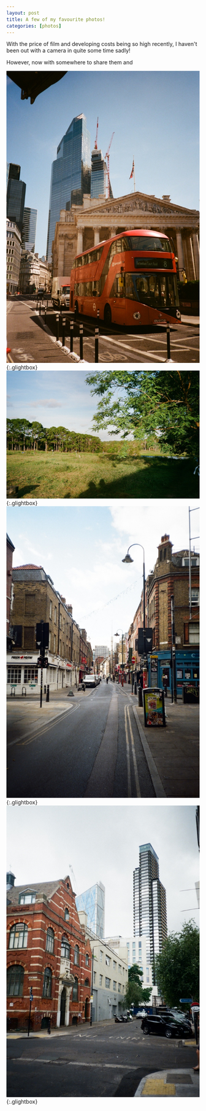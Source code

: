 ```yaml
---
layout: post
title: A few of my favourite photos!
categories: [photos]
---
```



With the price of film and developing costs being so high recently, I haven't been out with a camera in quite some time sadly!

However, now with somewhere to share them and 

[![Photos](/assets/image/Bank.jpg)](/assets/image/Bank.jpg){:.glightbox}
[![Photos](/assets/image/Wallaby.jpg)](/assets/image/Wallaby.jpg){:.glightbox}
[![Photos](/assets/image/BrickLane.jpeg)](/assets/image/BrickLane.jpeg){:.glightbox}
[![Photos](/assets/image/Clash.jpeg)](/assets/image/Clash.jpeg){:.glightbox}




